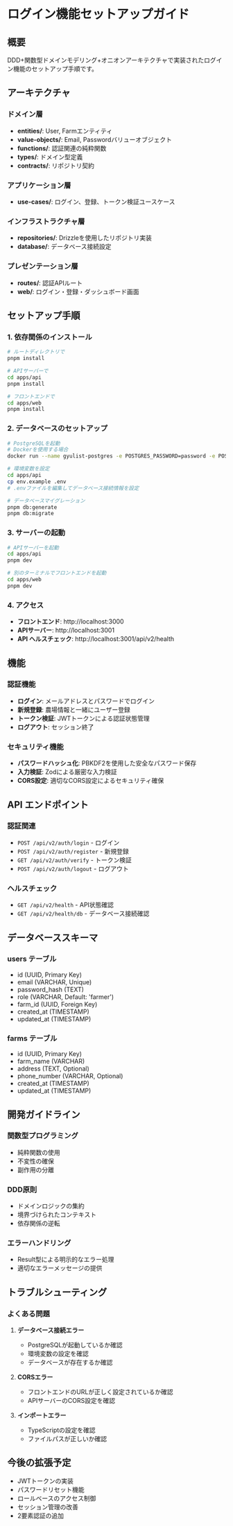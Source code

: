# ログイン機能セットアップガイド

## 概要
DDD+関数型ドメインモデリング+オニオンアーキテクチャで実装されたログイン機能のセットアップ手順です。

## アーキテクチャ

### ドメイン層
- **entities/**: User, Farmエンティティ
- **value-objects/**: Email, Passwordバリューオブジェクト
- **functions/**: 認証関連の純粋関数
- **types/**: ドメイン型定義
- **contracts/**: リポジトリ契約

### アプリケーション層
- **use-cases/**: ログイン、登録、トークン検証ユースケース

### インフラストラクチャ層
- **repositories/**: Drizzleを使用したリポジトリ実装
- **database/**: データベース接続設定

### プレゼンテーション層
- **routes/**: 認証APIルート
- **web/**: ログイン・登録・ダッシュボード画面

## セットアップ手順

### 1. 依存関係のインストール

```bash
# ルートディレクトリで
pnpm install

# APIサーバーで
cd apps/api
pnpm install

# フロントエンドで
cd apps/web
pnpm install
```

### 2. データベースのセットアップ

```bash
# PostgreSQLを起動
# Dockerを使用する場合
docker run --name gyulist-postgres -e POSTGRES_PASSWORD=password -e POSTGRES_DB=gyulist -p 5432:5432 -d postgres:15

# 環境変数を設定
cd apps/api
cp env.example .env
# .envファイルを編集してデータベース接続情報を設定

# データベースマイグレーション
pnpm db:generate
pnpm db:migrate
```

### 3. サーバーの起動

```bash
# APIサーバーを起動
cd apps/api
pnpm dev

# 別のターミナルでフロントエンドを起動
cd apps/web
pnpm dev
```

### 4. アクセス

- **フロントエンド**: http://localhost:3000
- **APIサーバー**: http://localhost:3001
- **API ヘルスチェック**: http://localhost:3001/api/v2/health

## 機能

### 認証機能
- **ログイン**: メールアドレスとパスワードでログイン
- **新規登録**: 農場情報と一緒にユーザー登録
- **トークン検証**: JWTトークンによる認証状態管理
- **ログアウト**: セッション終了

### セキュリティ機能
- **パスワードハッシュ化**: PBKDF2を使用した安全なパスワード保存
- **入力検証**: Zodによる厳密な入力検証
- **CORS設定**: 適切なCORS設定によるセキュリティ確保

## API エンドポイント

### 認証関連
- `POST /api/v2/auth/login` - ログイン
- `POST /api/v2/auth/register` - 新規登録
- `GET /api/v2/auth/verify` - トークン検証
- `POST /api/v2/auth/logout` - ログアウト

### ヘルスチェック
- `GET /api/v2/health` - API状態確認
- `GET /api/v2/health/db` - データベース接続確認

## データベーススキーマ

### users テーブル
- id (UUID, Primary Key)
- email (VARCHAR, Unique)
- password_hash (TEXT)
- role (VARCHAR, Default: 'farmer')
- farm_id (UUID, Foreign Key)
- created_at (TIMESTAMP)
- updated_at (TIMESTAMP)

### farms テーブル
- id (UUID, Primary Key)
- farm_name (VARCHAR)
- address (TEXT, Optional)
- phone_number (VARCHAR, Optional)
- created_at (TIMESTAMP)
- updated_at (TIMESTAMP)

## 開発ガイドライン

### 関数型プログラミング
- 純粋関数の使用
- 不変性の確保
- 副作用の分離

### DDD原則
- ドメインロジックの集約
- 境界づけられたコンテキスト
- 依存関係の逆転

### エラーハンドリング
- Result型による明示的なエラー処理
- 適切なエラーメッセージの提供

## トラブルシューティング

### よくある問題

1. **データベース接続エラー**
   - PostgreSQLが起動しているか確認
   - 環境変数の設定を確認
   - データベースが存在するか確認

2. **CORSエラー**
   - フロントエンドのURLが正しく設定されているか確認
   - APIサーバーのCORS設定を確認

3. **インポートエラー**
   - TypeScriptの設定を確認
   - ファイルパスが正しいか確認

## 今後の拡張予定

- JWTトークンの実装
- パスワードリセット機能
- ロールベースのアクセス制御
- セッション管理の改善
- 2要素認証の追加
